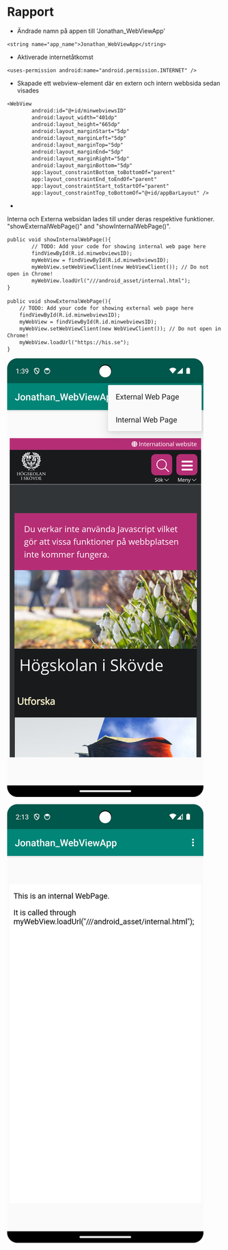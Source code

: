 
# Rapport

- Ändrade namn på appen till 'Jonathan_WebViewApp'
```
<string name="app_name">Jonathan_WebViewApp</string>
```
- Aktiverade internetåtkomst
```
<uses-permission android:name="android.permission.INTERNET" />
```
- Skapade ett webview-element där en extern och intern webbsida sedan visades
```
<WebView
        android:id="@+id/minwebviewsID"
        android:layout_width="401dp"
        android:layout_height="665dp"
        android:layout_marginStart="5dp"
        android:layout_marginLeft="5dp"
        android:layout_marginTop="5dp"
        android:layout_marginEnd="5dp"
        android:layout_marginRight="5dp"
        android:layout_marginBottom="5dp"
        app:layout_constraintBottom_toBottomOf="parent"
        app:layout_constraintEnd_toEndOf="parent"
        app:layout_constraintStart_toStartOf="parent"
        app:layout_constraintTop_toBottomOf="@+id/appBarLayout" />
```
- 


Interna och Externa websidan lades till under deras respektive funktioner.
"showExternalWebPage()" and "showInternalWebPage()".

```
public void showInternalWebPage(){
        // TODO: Add your code for showing internal web page here
        findViewById(R.id.minwebviewsID);
        myWebView = findViewById(R.id.minwebviewsID);
        myWebView.setWebViewClient(new WebViewClient()); // Do not open in Chrome!
        myWebView.loadUrl("///android_asset/internal.html");
}
    
public void showExternalWebPage(){
    // TODO: Add your code for showing external web page here
    findViewById(R.id.minwebviewsID);
    myWebView = findViewById(R.id.minwebviewsID);
    myWebView.setWebViewClient(new WebViewClient()); // Do not open in Chrome!
    myWebView.loadUrl("https://his.se");
}
```

![](Screenshot_external.png)

![](Screenshot_internal.png)